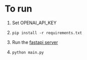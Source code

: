 # To run

1. Set OPENAI_API_KEY

2. ```pip install -r requirements.txt```

3. Run the [fastapi server](https://github.com/AbdulDavids/example-fast-api-f1)

4. ```python main.py```
